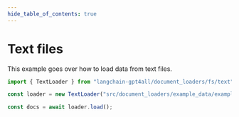 ```yaml
---
hide_table_of_contents: true
---
```


# Text files

This example goes over how to load data from text files.

```typescript
import { TextLoader } from "langchain-gpt4all/document_loaders/fs/text";

const loader = new TextLoader("src/document_loaders/example_data/example.txt");

const docs = await loader.load();
```
